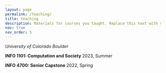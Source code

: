 ```yaml
---
layout: page
permalink: /teaching/
title: teaching
description: Materials for courses you taught. Replace this text with your description.
nav: true
nav_order: 5
---
```


*University of Colorado Boulder*

**INFO 1101: Computation and Society** 2023, Summer



**INFO 4700: Senior Capstone** 2022, Spring
